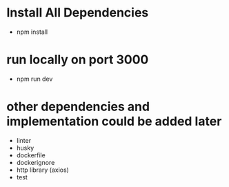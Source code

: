 # Install All Dependencies

- npm install

# run locally on port 3000

- npm run dev

# other dependencies and implementation could be added later

- linter
- husky
- dockerfile
- dockerignore
- http library (axios)
- test
